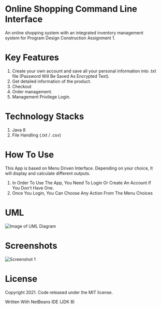 # Online Shopping Command Line Interface
An online shopping system with an integrated inventory management system for Program Design Construction Assignment 1.


# Key Features
1. Create your own account and save all your personal information into .txt file (Password Will Be Saved As Encrypted Text). 
2. Get detailed information of the product.
3. Checkout
4. Order management.
5. Management Privilege Login.

# Technology Stacks
1. Java 8
2. File Handling (.txt / .csv)

# How To Use
This App is based on Menu Driven Interface. Depending on your choice, It will display and calculate different outputs.
1. In Order To Use The App, You Need To Login Or Create An Account If You Don't Have One.
2. Once You Login, You Can Choose Any Action From The Menu Choices

# UML
![Image of UML Diagram](https://github.com/SI-Hax/Online_Shopping_CUI/blob/master/screenshots/UML.PNG)

# Screenshots
![Screenshot 1](https://github.com/SI-Hax/Online_Shopping_CUI/blob/master/screenshots/Demo.PNG)

# License
Copyright 2021. Code released under the MIT license.

Written With NetBeans IDE (JDK 8)
